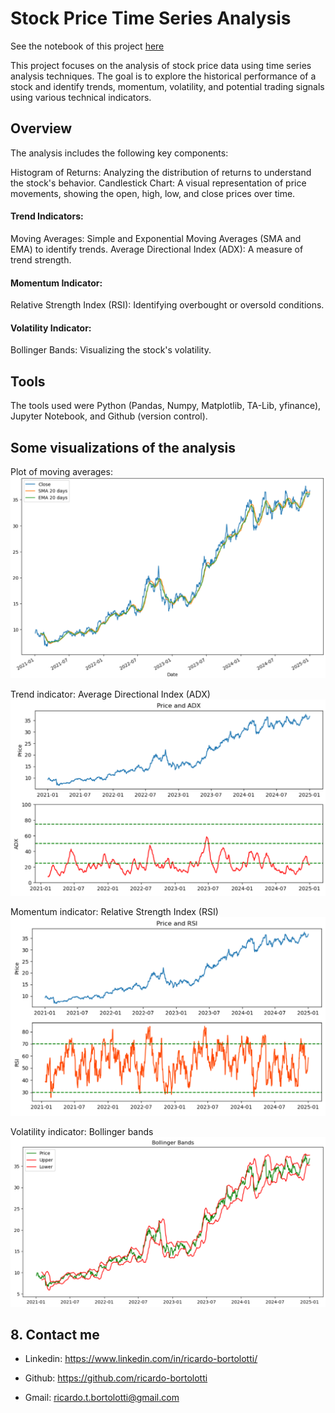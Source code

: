 # Stock Price Time Series Analysis
See the notebook of this project [here](stock_price.ipynb)

This project focuses on the analysis of stock price data using time series analysis techniques. The goal is to explore the historical performance of a stock and identify trends, momentum, volatility, and potential trading signals using various technical indicators.

## Overview
The analysis includes the following key components:

Histogram of Returns: Analyzing the distribution of returns to understand the stock's behavior.
Candlestick Chart: A visual representation of price movements, showing the open, high, low, and close prices over time.

#### Trend Indicators:
Moving Averages: Simple and Exponential Moving Averages (SMA and EMA) to identify trends.
Average Directional Index (ADX): A measure of trend strength.
#### Momentum Indicator:
Relative Strength Index (RSI): Identifying overbought or oversold conditions.
#### Volatility Indicator:
Bollinger Bands: Visualizing the stock's volatility.

## Tools
The tools used were Python (Pandas, Numpy, Matplotlib, TA-Lib, yfinance), Jupyter Notebook, and Github (version control).

## Some visualizations of the analysis

Plot of moving averages:
![](mas.png)


Trend indicator: Average Directional Index (ADX)
![](adx.png)


Momentum indicator: Relative Strength Index (RSI)
![](rsi.png)


Volatility indicator: Bollinger bands
![](bbands.png)


## 8. Contact me

+ Linkedin: https://www.linkedin.com/in/ricardo-bortolotti/

+ Github: https://github.com/ricardo-bortolotti

+ Gmail: ricardo.t.bortolotti@gmail.com
